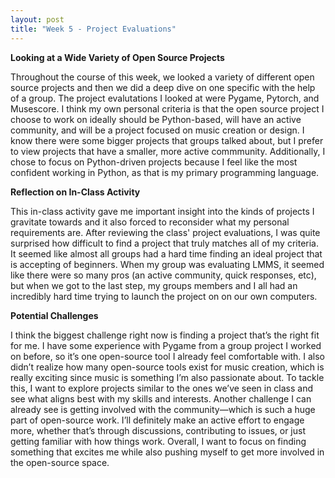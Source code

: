 ```yaml
---
layout: post
title: "Week 5 - Project Evaluations"
---
```

**Looking at a Wide Variety of Open Source Projects**

Throughout the course of this week, we looked a variety of different open source projects and then we did a deep dive on one specific with the help of a group. The project evalutations I looked at were Pygame, Pytorch, and Musescore. I think my own personal criteria is that the open source project I choose to work on ideally should be Python-based, will have an active community, and will be a project focused on music creation or design. I know there were some bigger projects that groups talked about, but I prefer to view projects that have a smaller, more active commmunity. Additionally, I chose to focus on Python-driven projects because I feel like the most confident working in Python, as that is my primary programming language. 

<!--more-->

**Reflection on In-Class Activity**

This in-class activity gave me important insight into the kinds of projects I gravitate towards and it also forced to reconsider what my personal requirements are. After reviewing the class' project evaluations, I was quite surprised how difficult to find a project that truly matches all of my criteria. It seemed like almost all groups had a hard time finding an ideal project that is accepting of beginners. When my group was evaluating LMMS, it seemed like there were so many pros (an active community, quick responses, etc), but when we got to the last step, my groups members and I all had an incredibly hard time trying to launch the project on on our own computers. 

 **Potential Challenges**

I think the biggest challenge right now is finding a project that’s the right fit for me. I have some experience with Pygame from a group project I worked on before, so it’s one open-source tool I already feel comfortable with. I also didn’t realize how many open-source tools exist for music creation, which is really exciting since music is something I’m also passionate about. To tackle this, I want to explore projects similar to the ones we’ve seen in class and see what aligns best with my skills and interests. Another challenge I can already see is getting involved with the community—which is such a huge part of open-source work. I’ll definitely make an active effort to engage more, whether that’s through discussions, contributing to issues, or just getting familiar with how things work.
Overall, I want to focus on finding something that excites me while also pushing myself to get more involved in the open-source space.